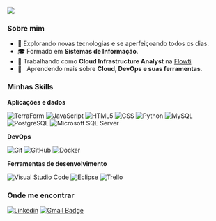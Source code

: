 ![](https://komarev.com/ghpvc/?username=britoeder&color=006bed)

<h3>Sobre mim</h3>

- 🤔 Explorando novas tecnologias e se aperfeiçoando todos os dias.
- 🎓 Formado em **Sistemas de Informação**.
- 💼 Trabalhando como **Cloud Infrastructure Analyst** na <a href="[https://www.plss.com.br/](https://flowti.com.br/)">Flowti</a>
- 🌱 &nbsp; Aprendendo mais sobre **Cloud, DevOps e suas ferramentas**.

<h3>Minhas Skills</h3>

**Aplicações e dados**

![TerraForm](https://img.shields.io/badge/-TerraForm-333333?style=flat&logo=Terraform) ![JavaScript](https://img.shields.io/badge/-JavaScript-333333?style=flat&logo=javascript) ![HTML5](https://img.shields.io/badge/-HTML5-333333?style=flat&logo=HTML5) ![CSS](https://img.shields.io/badge/-CSS-333333?style=flat&logo=CSS3&logoColor=1572B6) ![Python](https://img.shields.io/badge/-Python-333333?style=flat&logo=python) ![MySQL](https://img.shields.io/badge/-MySQL-333333?style=flat&logo=mysql) ![PostgreSQL](https://img.shields.io/badge/-PostgreSQL-333333?style=flat&logo=PostgreSQL) ![Microsoft SQL Server](https://img.shields.io/badge/-Microsoft%20SQL%20Server-333333?style=flat&logo=MicrosoftSQLServer)

**DevOps**

![Git](https://img.shields.io/badge/-Git-333333?style=flat&logo=git) ![GitHub](https://img.shields.io/badge/-GitHub-333333?style=flat&logo=github) ![Docker](https://img.shields.io/badge/-Docker-333333?style=flat&logo=docker)

**Ferramentas de desenvolvimento**

![Visual Studio Code](https://img.shields.io/badge/-Visual%20Studio%20Code-333333?style=flat&logo=visual-studio-code&logoColor=007ACC) ![Eclipse](https://img.shields.io/badge/-Eclipse-333333?style=flat&logo=eclipse-ide&logoColor=2C2255) ![Trello](https://img.shields.io/badge/-Trello-333333?style=flat&logo=trello&logoColor=007ACC)
<br/>

<h3>Onde me encontrar</h3>

[![Linkedin](https://img.shields.io/badge/-britoeder-blue?style=flat-square&logo=Linkedin&logoColor=white&link=https://www.linkedin.com/in/britoeder/)](https://www.linkedin.com/in/britoeder/) [![Gmail Badge](https://img.shields.io/badge/-eder.brito@outlook.com-006bed?style=flat-square&logo=Gmail&logoColor=white&link=mailto:eder.brito@outlook.com)](mailto:eder.brito@outlook.com)
